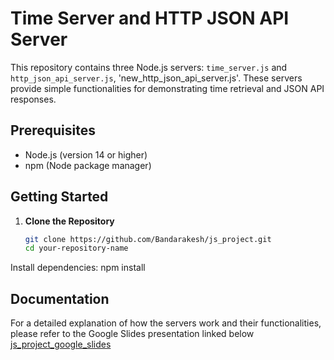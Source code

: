 # Time Server and HTTP JSON API Server

This repository contains three Node.js servers: `time_server.js` and `http_json_api_server.js`, 'new_http_json_api_server.js'. These servers provide simple functionalities for demonstrating time retrieval and JSON API responses.

## Prerequisites

- Node.js (version 14 or higher)
- npm (Node package manager)

## Getting Started

1. **Clone the Repository**

   ```bash
   git clone https://github.com/Bandarakesh/js_project.git
   cd your-repository-name

Install dependencies:
  npm install

  ## Documentation
For a detailed explanation of how the servers work and their functionalities, please refer to the Google Slides presentation linked below
[js_project_google_slides](https://docs.google.com/presentation/d/1NyjR5purONvD9iNrkyC6ZO7736bs8e1rEZPDwN0CNFE/edit?usp=sharing )
